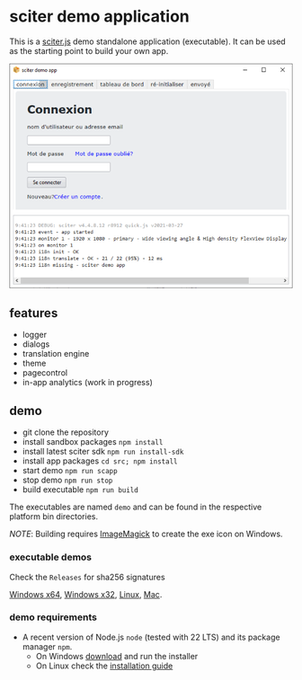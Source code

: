 # sciter demo application

This is a [sciter.js](https://sciter.com/) demo standalone application (executable).
It can be used as the starting point to build your own app.

![sciter demo app screenshot](screenshot.png)

## features

- logger
- dialogs
- translation engine
- theme
- pagecontrol
- in-app analytics (work in progress)

## demo

- git clone the repository
- install sandbox packages `npm install`
- install latest sciter sdk `npm run install-sdk`
- install app packages `cd src; npm install`
- start demo `npm run scapp`
- stop demo `npm run stop`
- build executable `npm run build`

The executables are named `demo` and can be found in the respective platform bin directories.

_NOTE_: Building requires [ImageMagick](https://imagemagick.org/) to create the exe icon on Windows.

### executable demos

Check the `Releases` for sha256 signatures

[Windows x64](releases/download/1.1.0/demo-winx64.exe),
[Windows x32](releases/download/1.1.0/demo-winx32.exe),
[Linux](releases/download/1.1.0/demo-linux),
[Mac](releases/download/1.1.0/demo-macosx).

### demo requirements

- A recent version of Node.js `node` (tested with 22 LTS) and its package manager `npm`.
    - On Windows [download](https://nodejs.dev/download/) and run the installer
    - On Linux check the [installation guide](https://www.digitalocean.com/community/tutorials/how-to-install-node-js-on-ubuntu-20-04#option-2-%E2%80%94-installing-node-js-with-apt-using-a-nodesource-ppa)
